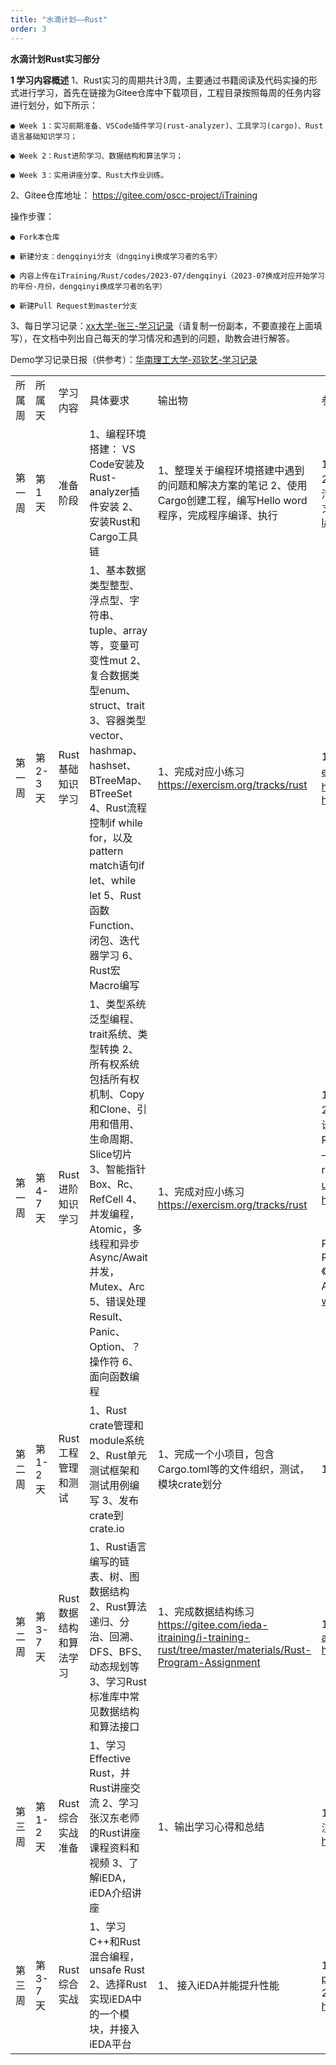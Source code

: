 ```yaml
---
title: "水滴计划——Rust"
order: 3
---
```

**水滴计划Rust实习部分**

**1 学习内容概述**
1、Rust实习的周期共计3周，主要通过书籍阅读及代码实操的形式进行学习，首先在链接为Gitee仓库中下载项目，工程目录按照每周的任务内容进行划分，如下所示：

    ● Week 1：实习前期准备、VSCode插件学习(rust-analyzer)、工具学习(cargo)、Rust语言基础知识学习；

    ● Week 2：Rust进阶学习、数据结构和算法学习；

    ● Week 3：实用讲座分享、Rust大作业训练。

2、Gitee仓库地址： https://gitee.com/oscc-project/iTraining

操作步骤：

    ● Fork本仓库

    ● 新建分支：dengqinyi分支（dngqinyi换成学习者的名字）

    ● 内容上传在iTraining/Rust/codes/2023-07/dengqinyi（2023-07换成对应开始学习的年份-月份，dengqinyi换成学习者的名字）

    ● 新建Pull Request到master分支

3、每日学习记录：[xx大学-张三-学习记录](https://docs.qq.com/sheet/DVWxnZXh4RU1QTnRp?tab=BB08J2)（请复制一份副本，不要直接在上面填写），在文档中列出自己每天的学习情况和遇到的问题，助教会进行解答。

Demo学习记录日报（供参考）：[华南理工大学-邓钦艺-学习记录](https://docs.qq.com/sheet/DS1pXeWhDSklvdXRo?u=72bd27c38bd746ab8ea486398d8f64a6)

| | | | | | |
|-|-|-|-|-|-|
|所属周|所属天|学习内容|具体要求|输出物|参考链接|
|第一周|第1天|准备阶段|1、编程环境搭建： VS Code安装及Rust-analyzer插件安装 2、安装Rust和Cargo工具链 |1、整理关于编程环境搭建中遇到的问题和解决方案的笔记  2、使用Cargo创建工程，编写Hello word程序，完成程序编译、执行|1.iEDA团队B站视频号 https://space.bilibili.com/1189298533 2.iEDA语雀 Rust学习 https://ieda.yuque.com/kzqyb5/lfqbw8 3.清华Rust课程 https://lab.cs.tsinghua.edu.cn/rust/ 4.Rust官方学习文档 https://doc.rust-lang.org/book/  https://www.rust-lang.org/learn/get-started|
|第一周|第2-3天|Rust基础知识学习|1、基本数据类型整型、浮点型、字符串、tuple、array等，变量可变性mut 2、复合数据类型enum、struct、trait 3、容器类型vector、hashmap、hashset、BTreeMap、BTreeSet 4、Rust流程控制if while for，以及pattern match语句if let、while let 5、Rust函数Function、闭包、迭代器学习 6、Rust宏Macro编写|1、完成对应小练习 https://exercism.org/tracks/rust|1.Rust官方例子 https://rustwiki.org/zh-CN/rust-by-example/index.html 2.官方 rustlings 小练习  https://rustlings.cool/ 3. Google 出的 Rust 教程 https://google.github.io/comprehensive-rust/welcome.html|
|第一周|第4-7天|Rust进阶知识学习|1、类型系统泛型编程、trait系统、类型转换 2、所有权系统包括所有权机制、Copy和Clone、引用和借用、生命周期、Slice切片 3、智能指针Box、Rc、RefCell 4、并发编程，Atomic，多线程和异步Async/Await并发，Mutex、Arc 5、错误处理Result、Panic、Option、？操作符 6、面向函数编程|1、完成对应小练习 https://exercism.org/tracks/rust|1. 官方 rust 死灵书 https://doc.rust-lang.org/nomicon/intro.html 2. Rust 语言圣经 https://course.rs/basic/intro.html 3. Rust 程序设计语言 https://kaisery.github.io/trpl-zh-cn/title-page.html 4. Rust 原子操作和锁 https://marabos.nl/atomics/ 5. Rust 原子和锁—中文翻译 https://atomics.rs/about-book.html 6. Awesome-rust rust 相关资料、第三方库列表 https://github.com/rust-unofficial/awesome-rust 7. Learn Rust Easy 一本中文入门书 https://rustycab.github.io/LearnRustEasy/ 8. 书籍、博客、视频 《Rust 编程之道》 《Rust 权威指南》 《Rust 程序设计·第二版》 《深入理解 Rust 并发编程》 《Rust 实战》 《The Rust Programming Language》 《Rust For Rustaceans》 《Programming Rust—Fast, Safe Systems Development》 《Command-Line Rust》 《Rust Crash Course》 《Systems Programming Rust》 《Rust Atomics and Locks》  9.社区 The Week in Rust https://this-week-in-rust.org/ Rust 语言中文社区 https://rustcc.cn/|
|第二周|第1-2天|Rust工程管理和测试|1、Rust crate管理和module系统 2、Rust单元测试框架和测试用例编写 3、发布crate到crate.io|1、完成一个小项目，包含Cargo.toml等的文件组织，测试，模块crate划分|1.Rust小抄 https://cheats.rs/|
|第二周|第3-7天|Rust数据结构和算法学习|1、Rust语言编写的链表、树、图数据结构 2、Rust算法递归、分治、回溯、DFS、BFS、动态规划等 3、学习Rust标准库中常见数据结构和算法接口|1、完成数据结构练习  https://gitee.com/ieda-itraining/i-training-rust/tree/master/materials/Rust-Program-Assignment|1. hello算法 https://github.com/krahets/hello-algo/tree/main/codes/rust  2. The Algorithms  https://github.com/TheAlgorithms/Rust|
|第三周|第1-2天|Rust综合实战准备|1、学习Effective Rust，并Rust讲座交流 2、学习张汉东老师的Rust讲座课程资料和视频 3、了解iEDA，iEDA介绍讲座|1、输出学习心得和总结|1. Effective Rust  https://www.lurklurk.org/effective-rust/ 2. 张汉东 Rust https://ieda.yuque.com/g/kzqyb5/lfqbw8/folder/34500773|
|第三周|第3-7天|Rust综合实战|1、学习C++和Rust混合编程，unsafe Rust 2、选择Rust实现iEDA中的一个模块，并接入iEDA平台|1、 接入iEDA并能提升性能|1.《iEDA 用户手册》 https://gitee.com/oscc-project/iEDA/blob/master/docs/user_guide/iEDA_user_guide.md  2.《iEDA 从 Netlist 到 GDS 的开源芯片设计 EDA 平台》 https://gitee.com/oscc-project/iEDA/blob/master/README.md|
